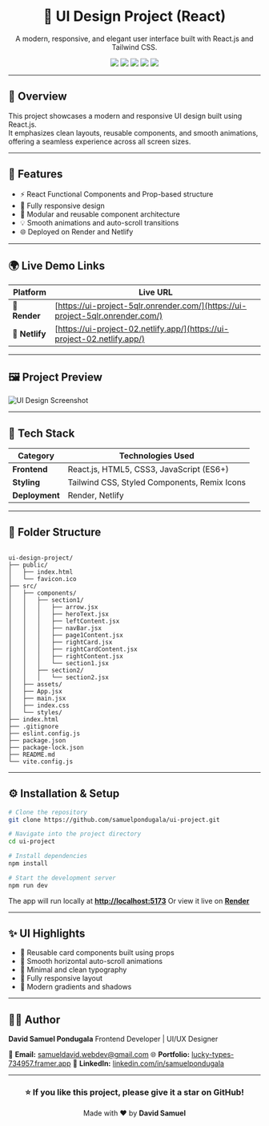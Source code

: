 
<div align="center">
  <h1>🎨 UI Design Project (React)</h1>
  <p>A modern, responsive, and elegant user interface built with React.js and Tailwind CSS.</p>
  
  <p>
    <img src="https://img.shields.io/badge/React-20232A?style=for-the-badge&logo=react&logoColor=61DAFB" />
    <img src="https://img.shields.io/badge/TailwindCSS-38B2AC?style=for-the-badge&logo=tailwind-css&logoColor=white" />
    <img src="https://img.shields.io/badge/JavaScript-ES6+-F7DF1E?style=for-the-badge&logo=javascript&logoColor=black" />
    <img src="https://img.shields.io/badge/Deployed%20on-Render-46E3B7?style=for-the-badge&logo=render&logoColor=black" />
    <img src="https://img.shields.io/badge/Deployed%20on-Netlify-00C7B7?style=for-the-badge&logo=netlify&logoColor=white" />
  </p>
</div>

---

## 📘 Overview

This project showcases a modern and responsive UI design built using React.js.  
It emphasizes clean layouts, reusable components, and smooth animations, offering a seamless experience across all screen sizes.  

---

## 🚀 Features

- ⚡ React Functional Components and Prop-based structure  
- 🎨 Fully responsive design  
- 🧩 Modular and reusable component architecture  
- 💡 Smooth animations and auto-scroll transitions  
- 🌐 Deployed on Render and Netlify  

---

## 🌍 Live Demo Links

| Platform | Live URL |
|-----------|-----------|
| 🚀 **Render** | [https://ui-project-5qlr.onrender.com/](https://ui-project-5qlr.onrender.com/) |
| 🚀 **Netlify** | [https://ui-project-02.netlify.app/](https://ui-project-02.netlify.app/) |

---

## 🖼️ Project Preview

![UI Design Screenshot](./screenshot.png)

---

## 🧠 Tech Stack

| Category | Technologies Used |
|-----------|------------------|
| **Frontend** | React.js, HTML5, CSS3, JavaScript (ES6+) |
| **Styling** | Tailwind CSS, Styled Components, Remix Icons |
| **Deployment** | Render, Netlify |

---

## 📁 Folder Structure

```

ui-design-project/
├── public/
│   ├── index.html
│   └── favicon.ico
├── src/
│   ├── components/
│   │   ├── section1/
│   │   │   ├── arrow.jsx
│   │   │   ├── heroText.jsx
│   │   │   ├── leftContent.jsx
│   │   │   ├── navBar.jsx
│   │   │   ├── page1Content.jsx
│   │   │   ├── rightCard.jsx
│   │   │   ├── rightCardContent.jsx
│   │   │   ├── rightContent.jsx
│   │   │   └── section1.jsx
│   │   ├── section2/
│   │   │   └── section2.jsx
│   ├── assets/
│   ├── App.jsx
│   ├── main.jsx
│   ├── index.css
│   └── styles/
├── index.html
├── .gitignore
├── eslint.config.js
├── package.json
├── package-lock.json
├── README.md
└── vite.config.js

````

---

## ⚙️ Installation & Setup

```bash
# Clone the repository
git clone https://github.com/samuelpondugala/ui-project.git

# Navigate into the project directory
cd ui-project

# Install dependencies
npm install

# Start the development server
npm run dev
````

The app will run locally at **[http://localhost:5173](http://localhost:5173)**
Or view it live on **[Render](https://ui-project-5qlr.onrender.com/)**

---

## ✨ UI Highlights

* 🧱 Reusable card components built using props
* 🔁 Smooth horizontal auto-scroll animations
* 🎯 Minimal and clean typography
* 📱 Fully responsive layout
* 💫 Modern gradients and shadows

---

## 👨‍💻 Author

**David Samuel Pondugala**
Frontend Developer | UI/UX Designer

📧 **Email:** [samueldavid.webdev@gmail.com](mailto:samueldavid.webdev@gmail.com)
🌐 **Portfolio:** [lucky-types-734957.framer.app](https://lucky-types-734957.framer.app/)
💼 **LinkedIn:** [linkedin.com/in/samuelpondugala](https://www.linkedin.com/in/samuelpondugala)

---

<div align="center">
  <h3>⭐ If you like this project, please give it a star on GitHub!</h3>
  <p>Made with ❤️ by <strong>David Samuel</strong></p>
</div>

